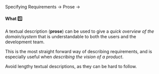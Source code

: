 <link rel="stylesheet" href="{{baseUrl}}/css/textbook.css">

<div class="website-content">

<div id="path">Specifying Requirements &rarr; Prose &rarr;</div>

<div id="title">

#### What :one:

</div>

<div id="body">

A textual description (**prose**) can be used to give a _quick overview of the domain/system_ that is understandable to both the users and the development team.

This is the most straight forward way of describing requirements, and is especially useful when _describing the vision of a product_.

<tip-box type="warning">

Avoid lengthy textual descriptions, as they can be hard to follow.

</tip-box>

</div>

<div id="extras">
<div>

</div>
